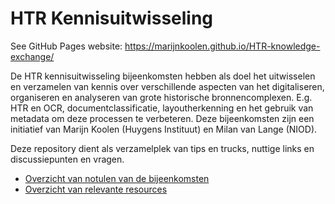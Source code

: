 # HTR Kennisuitwisseling

See GitHub Pages website: https://marijnkoolen.github.io/HTR-knowledge-exchange/

De HTR kennisuitwisseling bijeenkomsten hebben als doel het uitwisselen en verzamelen van kennis over verschillende aspecten van het digitaliseren, organiseren en analyseren van grote historische bronnencomplexen. E.g. HTR en OCR, documentclassificatie, layoutherkenning en het gebruik van metadata om deze processen te verbeteren. Deze bijeenkomsten zijn een initiatief van Marijn Koolen (Huygens Instituut) en Milan van Lange (NIOD).

Deze repository dient als verzamelplek van tips en trucks, nuttige links en discussiepunten en vragen.

- [Overzicht van notulen van de bijeenkomsten](./meeting_notes/)
- [Overzicht van relevante resources](./resources/)

